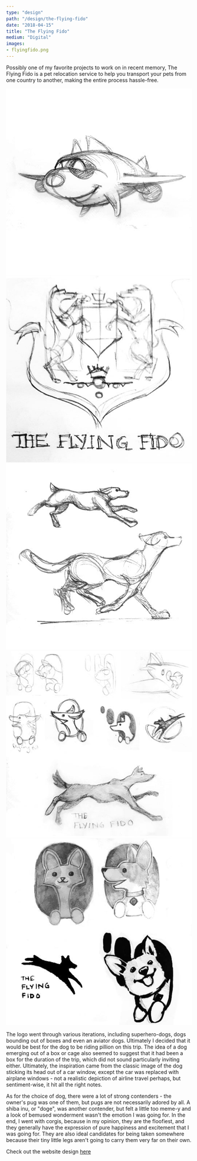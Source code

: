 ```yaml
---
type: "design"
path: "/design/the-flying-fido"
date: "2018-04-15"
title: "The Flying Fido"
medium: "Digital"
images:
- flyingfido.png
---
```


Possibly one of my favorite projects to work on in recent memory, The Flying Fido is a pet relocation service to help you transport your pets from one country to another, making the entire process hassle-free.

![](../images/design/the-flying-fido/flyingfido-1.jpg)
![](../images/design/the-flying-fido/flyingfido-2.jpg)
![](../images/design/the-flying-fido/flyingfido-3.jpg)
![](../images/design/the-flying-fido/flyingfido-4.jpg)
![](../images/design/the-flying-fido/flyingfido-5.jpg)

The logo went through various iterations, including superhero-dogs, dogs bounding out of boxes and even an aviator dogs. Ultimately I decided that it would be best for the dog to be riding pillion on this trip. The idea of a dog emerging out of a box or cage also seemed to suggest that it had been a box for the duration of the trip, which did not sound particularly inviting either. Ultimately, the inspiration came from the classic image of the dog sticking its head out of a car window, except the car was replaced with airplane windows - not a realistic depiction of airline travel perhaps, but sentiment-wise, it hit all the right notes.

As for the choice of dog, there were a lot of strong contenders - the owner's pug was one of them, but pugs are not necessarily adored by all. A shiba inu, or "doge", was another contender, but felt a little too meme-y and a look of bemused wonderment wasn't the emotion I was going for. In the end, I went with corgis, because in my opinion, they are the floofiest, and they generally have the expression of pure happiness and excitement that I was going for. They are also ideal candidates for being taken somewhere because their tiny little legs aren't going to carry them very far on their own.

Check out the website design [here](http://theflyingfido.com.sg/)